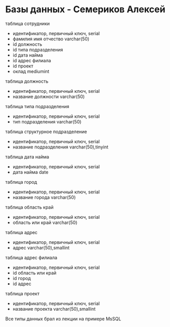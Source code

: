 # Базы данных - Семериков Алексей

таблица сотрудники
 * идентификатор, первичный ключ, serial
 * фамилия имя отчество varchar(50)
 * id должность
 * id типа подразделения
 * id дата найма
 * id адрес филиала
 * id проект
 * оклад mediumint


таблица должность
 * идентификатор, первичный ключ, serial
 * название должности varchar(50)


таблица типа подразделения
 * идентификатор, первичный ключ, serial
 * тип подразделения varchar(50)


таблица структурное подразделение


 * идентификатор, первичный ключ, serial
 * название подразделения varchar(50),tinyint


таблица дата найма

 * идентификатор, первичный ключ, serial
 * дата найма date


таблица город 
 * идентификатор, первичный ключ, serial
 * название города varchar(50)


таблица область край
 * идентификатор, первичный ключ, serial
 * область или край varchar(50)


таблица адрес
 * идентификатор, первичный ключ, serial
 * адрес varchar(50),smallint


таблица адрес филиала
 * идентификатор, первичный ключ, serial
 * id область или край
 * id город
 * id адрес


таблица проект
 * идентификатор, первичный ключ, serial
 * название проекта varchar(50),smallint

Все типы данных брал из лекции на примере MsSQL
